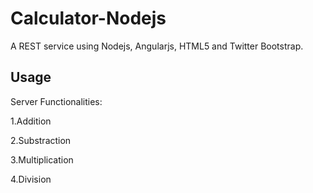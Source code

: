

# Calculator-Nodejs
A REST service using Nodejs, Angularjs, HTML5 and Twitter Bootstrap.

## Usage
Server Functionalities:


1.Addition

2.Substraction

3.Multiplication

4.Division
